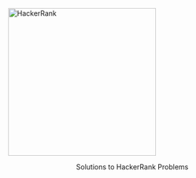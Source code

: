 <img width="300" src="https://hrcdn.net/community-frontend/assets/brand/logo-new-white-green-a5cb16e0ae.svg" alt="HackerRank">
<p align="center">Solutions to HackerRank Problems</p>